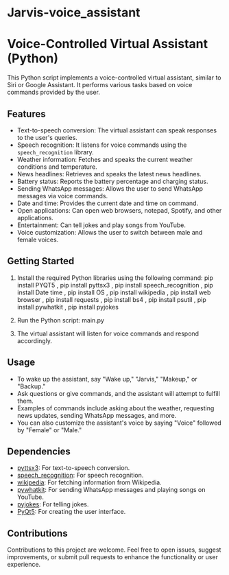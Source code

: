 # Jarvis-voice_assistant
# Voice-Controlled Virtual Assistant (Python)

This Python script implements a voice-controlled virtual assistant, similar to Siri or Google Assistant. It performs various tasks based on voice commands provided by the user.

## Features

- Text-to-speech conversion: The virtual assistant can speak responses to the user's queries.
- Speech recognition: It listens for voice commands using the `speech_recognition` library.
- Weather information: Fetches and speaks the current weather conditions and temperature.
- News headlines: Retrieves and speaks the latest news headlines.
- Battery status: Reports the battery percentage and charging status.
- Sending WhatsApp messages: Allows the user to send WhatsApp messages via voice commands.
- Date and time: Provides the current date and time on command.
- Open applications: Can open web browsers, notepad, Spotify, and other applications.
- Entertainment: Can tell jokes and play songs from YouTube.
- Voice customization: Allows the user to switch between male and female voices.

## Getting Started

1. Install the required Python libraries using the following command:
    pip install PYQT5
   , pip install pyttsx3
   , pip install speech_recognition
   , pip install Date time
   , pip install OS
   , pip install wikipedia
   , pip install web browser
   , pip install requests
   , pip install bs4
   , pip install psutil
   , pip install pywhatkit
   , pip install pyjokes

2. Run the Python script:
   main.py

3. The virtual assistant will listen for voice commands and respond accordingly.

## Usage

- To wake up the assistant, say "Wake up," "Jarvis," "Makeup," or "Backup."
- Ask questions or give commands, and the assistant will attempt to fulfill them.
- Examples of commands include asking about the weather, requesting news updates, sending WhatsApp messages, and more.
- You can also customize the assistant's voice by saying "Voice" followed by "Female" or "Male."

## Dependencies

- [pyttsx3](https://pypi.org/project/pyttsx3/): For text-to-speech conversion.
- [speech_recognition](https://pypi.org/project/SpeechRecognition/): For speech recognition.
- [wikipedia](https://pypi.org/project/wikipedia/): For fetching information from Wikipedia.
- [pywhatkit](https://pypi.org/project/pywhatkit/): For sending WhatsApp messages and playing songs on YouTube.
- [pyjokes](https://pypi.org/project/pyjokes/): For telling jokes.
- [PyQt5](https://pypi.org/project/PyQt5/): For creating the user interface.

## Contributions

Contributions to this project are welcome. Feel free to open issues, suggest improvements, or submit pull requests to enhance the functionality or user experience.


